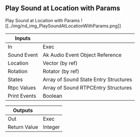 ## Play Sound at Location with Params
Play Sound at Location with Params
![[../img/nd_img_PlaySoundAtLocationWithParams.png]]

|Inputs||
|--|--|
| In | Exec |
| Sound Event | Ak Audio Event Object Reference |
| Location | Vector (by ref) |
| Rotation | Rotator (by ref) |
| States | Array of Sound State Entry Structures |
| Rtpc Values | Array of Sound RTPCEntry Structures |
| Print Events | Boolean |

|Outputs||
|--|--|
| Out | Exec |
| Return Value | Integer |
